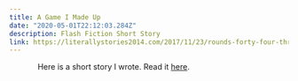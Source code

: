 ```yaml
---
title: A Game I Made Up
date: "2020-05-01T22:12:03.284Z"
description: Flash Fiction Short Story
link: https://literallystories2014.com/2017/11/23/rounds-forty-four-through-forty-eight-of-a-game-i-made-up-by-daniel-olivieri/
---
```



&nbsp;&nbsp;&nbsp;&nbsp;&nbsp;&nbsp;&nbsp;&nbsp;&nbsp;&nbsp;&nbsp;&nbsp; Here is a short story I wrote. Read it [here](https://literallystories2014.com/2017/11/23/rounds-forty-four-through-forty-eight-of-a-game-i-made-up-by-daniel-olivieri/). 